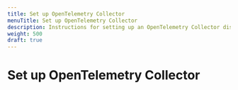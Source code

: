 ```yaml
---
title: Set up OpenTelemetry Collector
menuTitle: Set up OpenTelemetry Collector
description: Instructions for setting up an OpenTelemetry Collector distribution to send traces to Tempo.
weight: 500
draft: true
---
```


<!-- Placeholder for future content -->

# Set up OpenTelemetry Collector
